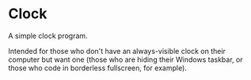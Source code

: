 # Clock

A simple clock program.

Intended for those who don't have an always-visible clock on their computer but want one (those who are hiding their Windows taskbar, or those who code in borderless fullscreen, for example).